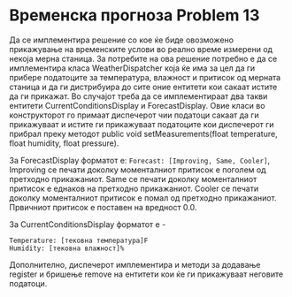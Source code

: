 # Временска прогноза Problem 13 
Да се имплементира решение со кое ќе биде овозможено прикажување на временските услови во реално време измерени од некоја мерна станица. За потребите на ова решение потребно е да се имплементира класа WeatherDispatcher која ќе има за цел да ги прибере податоците за температура, влажност и притисок од мерната станица и да ги дистрибуира до сите оние ентитети кои сакаат истите да ги прикажат. Во случајот треба да се имплементираат два такви ентитети CurrentConditionsDisplay и ForecastDisplay. Овие класи во конструкторот го примаат диспечерот чии податоци сакаат да ги прикажуваат и истите ги прикажуваат податоците кои диспечерот ги прибрал преку методот public void setMeasurements(float temperature, float humidity, float pressure).

За ForecastDisplay форматот е:
```Forecast: [Improving, Same, Cooler]```, Improving се печати доколку моменталниот притисок е поголем од претходно прикажаниот. Same се печати доколку моменталниот притисок е еднаков на претходно прикажаниот. Cooler се печати доколку моменталниот притисок е помал од претходно прикажаниот. Првичниот притисок е поставен на вредност 0.0.

За CurrentConditionsDisplay форматот е -

```
Temperature: [тековна температура]F
Humidity: [тековна влажност]%
```
Дополнително, диспечерот имплементира и методи за додавање register и бришење remove на ентитети кои ќе ги прикажуваат неговите податоци.